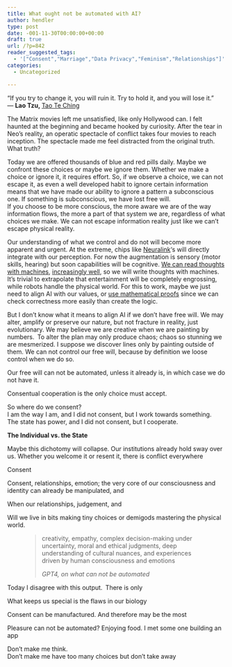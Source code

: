 ```yaml
---
title: What ought not be automated with AI?
author: hendler
type: post
date: -001-11-30T00:00:00+00:00
draft: true
url: /?p=842
reader_suggested_tags:
  - '["Consent","Marriage","Data Privacy","Feminism","Relationships"]'
categories:
  - Uncategorized

---
```

 

“If you try to change it, you will ruin it. Try to hold it, and you will lose it.”  
―&nbsp;**Lao Tzu,&nbsp;**[Tao Te Ching][1]

The Matrix movies left me unsatisfied, like only Hollywood can. I felt haunted at the beginning and became hooked by curiosity. After the tear in Neo&#8217;s reality, an operatic spectacle of conflict takes four movies to reach inception. The spectacle made me feel distracted from the original truth. What truth?  
  
Today we are offered thousands of blue and red pills daily. Maybe we confront these choices or maybe we ignore them. Whether we make a choice or ignore it, it requires effort. So, if we observe a choice, we can not escape it, as even a well developed habit to ignore certain information means that we have made our ability to ignore a pattern a subconscious one. If something is subconscious, we have lost free will.  
If you choose to be more conscious, the more aware we are of the way information flows, the more a part of that system we are, regardless of what choices we make. We can not escape information reality just like we can&#8217;t escape physical reality.  
  
Our understanding of what we control and do not will become more apparent and urgent. At the extreme, chips like [Neuralink][2]&#8216;s will directly integrate with our perception. For now the augmentation is sensory (motor skills, hearing) but soon capabilities will be cognitive. [We can read thoughts with machines][3], [increasingly well][4], so we will write thoughts with machines. It&#8217;s trivial to extrapolate that entertainment will be completely engrossing, while robots handle the physical world. For this to work, maybe we just need to align AI with our values, or [use mathematical proofs][5] since we can check correctness more easily than create the logic.  
  
But I don&#8217;t know what it means to align AI if we don&#8217;t have free will. We may alter, amplify or preserve our nature, but not fracture in reality, just evolutionary. We may believe we are creative when we are painting by numbers. To alter the plan may only produce chaos; chaos so stunning we are mesmerized. I suppose we discover lines only by painting outside of them. We can not control our free will, because by definition we loose control when we do so.  
  
Our free will can not be automated, unless it already is, in which case we do not have it.  




Consentual cooperation is the only choice must accept.  
  
  
  
So where do we consent?  
I am the way I am, and I did not consent, but I work towards something.  
The state has power, and I did not consent, but I cooperate.  
  
  
**The Individual vs. the State** 

Maybe this dichotomy will collapse. Our institutions already hold sway over us. Whether you welcome it or resent it, there is conflict everywhere 



Consent  
  
Consent, relationships, emotion; the very core of our consciousness and identity can already be manipulated, and  
  
When our relationships, judgement, and  
  
Will we live in bits making tiny choices or demigods mastering the physical world. 





  
<figure class="wp-block-pullquote">

> creativity, empathy, complex decision-making under uncertainty, moral and ethical judgments, deep understanding of cultural nuances, and experiences driven by human consciousness and emotions
> 
> <cite>GPT4, on what can not be automated</cite></figure> 

Today I disagree with this output. There is only  




  
  
What keeps us special is the flaws in our biology  
  
Consent can be manufactured. And therefore may be the most  
  
Pleasure can not be automated? Enjoying food. I met some one building an app  
  
Don&#8217;t make me think.  
Don&#8217;t make me have too many choices but don&#8217;t take away

 [1]: https://www.goodreads.com/work/quotes/100074
 [2]: https://neuralink.com/
 [3]: https://www.scientificamerican.com/article/a-brain-scanner-combined-with-an-ai-language-model-can-provide-a-glimpse-into-your-thoughts/
 [4]: https://undark.org/2024/01/03/brain-computer-neurorights/
 [5]: https://arxiv.org/abs/2309.01933